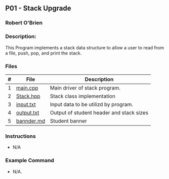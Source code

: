## P01 - Stack Upgrade
### Robert O'Brien
### Description:                                 

This Program implements a stack data structure to allow a user to read from a file, push, pop, and print the stack.

### Files

|   #   | File                                                                                                   | Description                             |
| :---: | ------------------------------------------------------------------------------------------------------ | --------------------------------------- |
|   1   | [main.cpp](https://github.com/Robert-OBrien1/2143-OOP-OBrien/blob/master/Assignments/P01/main.cpp)     | Main driver of stack program.           |
|   2   | [Stack.hpp](https://github.com/Robert-OBrien1/2143-OOP-OBrien/blob/master/Assignments/P01/Stack.hpp)   | Stack class implementation              |
|   3   | [input.txt](https://github.com/Robert-OBrien1/2143-OOP-OBrien/blob/master/Assignments/P01/input.txt)   | Input data to be utilizd by program.    |
|   4   | [output.txt](https://github.com/Robert-OBrien1/2143-OOP-OBrien/blob/master/Assignments/P01/output.txt) | Output of student header and stack sizes|
|   5   | [bannder.md](https://github.com/Robert-OBrien1/2143-OOP-OBrien/blob/master/Assignments/P01/banner.md)  | Student banner                          |


### Instructions
- N/A

### Example Command

- N/A.
